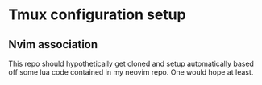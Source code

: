 # Tmux configuration setup

## Nvim association
This repo should hypothetically get cloned and setup automatically based off some lua code contained in my neovim repo. One would hope at least.
